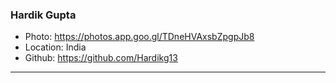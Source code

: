 ### Hardik Gupta
- Photo: https://photos.app.goo.gl/TDneHVAxsbZpgpJb8
- Location: India
- Github: https://github.com/Hardikg13
***
